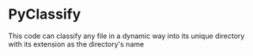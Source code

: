 # PyClassify
This code can classify any file in a dynamic way into its unique directory with its extension as the directory's name
